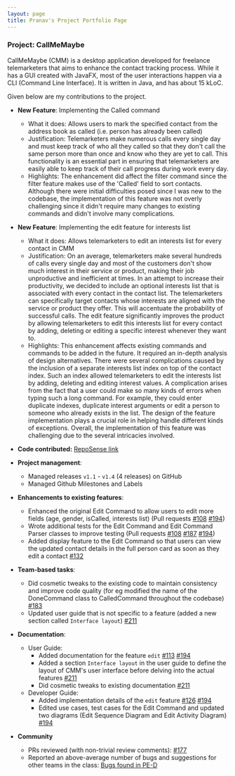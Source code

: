 ```yaml
---
layout: page
title: Pranav's Project Portfolio Page
---
```


### Project: CallMeMaybe

CallMeMaybe (CMM) is a desktop application developed for freelance telemarketers that aims to enhance the contact tracking process.
While it has a GUI created with JavaFX, most of the user interactions happen via a CLI (Command Line Interface). 
It is written in Java, and has about 15 kLoC.

Given below are my contributions to the project.

* **New Feature**: Implementing the Called command
  * What it does: Allows users to mark the specified contact from the address book as called (i.e. person has already been called)
  * Justification: Telemarketers make numerous calls every single day and must  keep track of who all they called so that they don't
    call the same person more than once and know who they are yet to call. This functionality is an essential part in ensuring
    that telemarketers are easily able to keep track of their call progress during work every day.
  * Highlights: The enhancement did affect the filter command since the filter feature makes use of the 'Called' field to sort contacts.
    Although there were initial difficulties posed since I was new to the codebase, the implementation of this feature was not overly 
   challenging since it didn't require many changes to existing commands and didn't involve many complications.
  

* **New Feature**: Implementing the edit feature for interests list
    * What it does: Allows telemarketers to edit an interests list for every contact in CMM
    * Justification: On an average, telemarketers make several hundreds of calls every single day and most of the customers don't show much 
      interest in their service or product, making their job unproductive and inefficient at times. In an attempt to increase their
      productivity, we decided to include an optional interests list that is associated with every contact in the contact list. The telemarketers 
      can specifically target contacts whose interests are aligned with the service or product they offer. This will accentuate the probability of successful
      calls. The edit feature significantly improves the product by allowing telemarketers to edit this interests list for every 
      contact by adding, deleting or editing a specific interest whenever they want to.
    * Highlights: This enhancement affects existing commands and commands to be added in the future. It required an in-depth analysis of design 
      alternatives. There were several complications caused by the inclusion of a separate interests list index on top of the contact index.
      Such an index allowed telemarketers to edit the interests list by adding, deleting and editing interest values. A complication arises from the fact that a user could make so many kinds of
      errors when typing such a long command. For example, they could enter duplicate indexes, duplicate interest arguments or edit a person
      to someone who already exists in the list. The design of the feature implementation plays a crucial role in helping handle different kinds of exceptions.
      Overall, the implementation of this feature was challenging due to the several intricacies involved.
    

* **Code contributed:** [RepoSense link](https://nus-cs2103-ay2122s1.github.io/tp-dashboard/?search=&sort=groupTitle&sortWithin=title&since=2021-09-17&timeframe=commit&mergegroup=&groupSelect=groupByRepos&breakdown=false&tabOpen=true&tabType=authorship&tabAuthor=pranav-ganesh&tabRepo=AY2122S1-CS2103T-T13-4%2Ftp%5Bmaster%5D&authorshipIsMergeGroup=false&authorshipFileTypes=docs~functional-code~test-code&authorshipIsBinaryFileTypeChecked=false)


* **Project management**:
    * Managed releases `v1.1` - `v1.4` (4 releases) on GitHub
    * Managed Github Milestones and Labels


* **Enhancements to existing features**:
    * Enhanced the original Edit Command to allow users to edit more fields (age, gender, isCalled, interests list)  (Pull requests [#108](https://github.com/AY2122S1-CS2103T-T13-4/tp/pull/108) [\#194](https://github.com/AY2122S1-CS2103T-T13-4/tp/pull/194))
    * Wrote additional tests for the Edit Command and Edit Command Parser classes to improve testing (Pull requests [#108](https://github.com/AY2122S1-CS2103T-T13-4/tp/pull/108/files) [#187](https://github.com/AY2122S1-CS2103T-T13-4/tp/pull/187) [#194](https://github.com/AY2122S1-CS2103T-T13-4/tp/pull/194))
    * Added display feature to the Edit Command so that users can view the updated contact details in the full person card as soon as they edit a contact [#132](https://github.com/AY2122S1-CS2103T-T13-4/tp/pull/132)


* **Team-based tasks**:
    * Did cosmetic tweaks to the existing code to maintain consistency and improve code quality (for eg modified the name of the DoneCommand class to CalledCommand throughout the codebase) [#183](https://github.com/AY2122S1-CS2103T-T13-4/tp/pull/183/commits/fb1e26a641ac5084bfb0004dc5320873142a1e4f)
    * Updated user guide that is not specific to a feature (added a new section called `Interface layout`) [\#211](https://github.com/AY2122S1-CS2103T-T13-4/tp/pull/211)


* **Documentation**:
    * User Guide:
        * Added documentation for the feature `edit`
          [\#113](https://github.com/AY2122S1-CS2103T-T13-4/tp/pull/113) [\#194](https://github.com/AY2122S1-CS2103T-T13-4/tp/pull/194/commits/02ec1b06bb866325fcc172cdb9991605e09f72a3)
        * Added a section `Interface layout` in the user guide to define the layout of CMM's user interface before delving into the actual features
          [\#211](https://github.com/AY2122S1-CS2103T-T13-4/tp/pull/211)
        * Did cosmetic tweaks to existing documentation [\#211](https://github.com/AY2122S1-CS2103T-T13-4/tp/pull/211/commits/0233215ed1884cb89751880b47a1cb818ceaf67d)
    * Developer Guide:
        * Added implementation details of the `edit` feature [#126](https://github.com/AY2122S1-CS2103T-T13-4/tp/pull/126/files) [#194](https://github.com/AY2122S1-CS2103T-T13-4/tp/pull/194/commits/17aa4482400a3d5bc15bec98402d392e1f10146b)
        * Edited use cases, test cases for the Edit Command and updated two diagrams (Edit Sequence Diagram and Edit Activity Diagram)  [#194](https://github.com/AY2122S1-CS2103T-T13-4/tp/pull/194/commits/17aa4482400a3d5bc15bec98402d392e1f10146b)
    

* **Community**
  * PRs reviewed (with non-trivial review comments): [#177](https://github.com/AY2122S1-CS2103T-T13-4/tp/pull/177)
  * Reported an above-average number of bugs and suggestions for other teams in the class: [Bugs found in PE-D](https://github.com/pranav-ganesh/ped/issues) 
